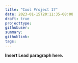 ```yaml
---
title: "Cool Project 17"
date: 2023-01-15T20:11:35-08:00
draft: true
projecttype:
githubuser:
summary: 
githublink:
tags:
---
```


**Insert Lead paragraph here.**

